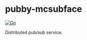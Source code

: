 # pubby-mcsubface 
[![Go](https://github.com/elliotcourant/pubby-mcsubface/workflows/Go/badge.svg?branch=master)](https://github.com/elliotcourant/pubby-mcsubface/actions)

Distributed pub/sub service.
